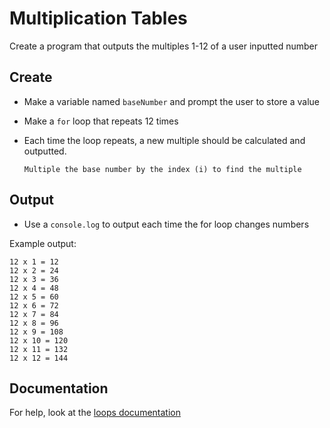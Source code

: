 # Multiplication Tables

Create a program that outputs the multiples 1-12 of a user inputted number

## Create

- Make a variable named `baseNumber` and prompt the user to store a value
- Make a `for` loop that repeats 12 times
- Each time the loop repeats, a new multiple should be calculated and outputted.

      Multiple the base number by the index (i) to find the multiple

## Output

- Use a `console.log` to output each time the for loop changes numbers

Example output:
```
12 x 1 = 12
12 x 2 = 24
12 x 3 = 36
12 x 4 = 48
12 x 5 = 60
12 x 6 = 72
12 x 7 = 84
12 x 8 = 96
12 x 9 = 108
12 x 10 = 120
12 x 11 = 132
12 x 12 = 144
```
## Documentation
For help, look at the [loops documentation](https://github.com/danleavitt0/codecamp-examples/blob/master/loops/README.md)
